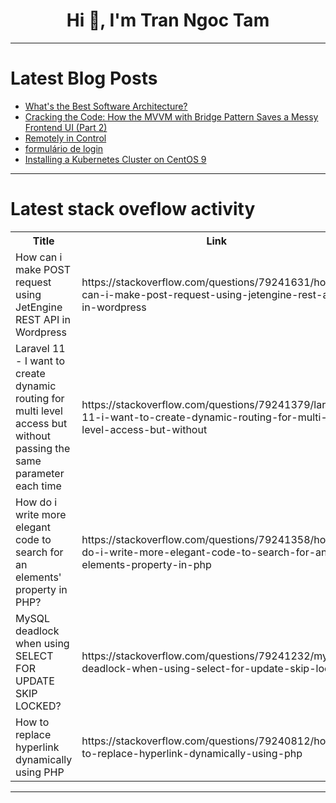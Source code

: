 <h1 align="center">Hi 👋, I'm Tran Ngoc Tam</h1>

---

# Latest Blog Posts 
<!-- BLOG-POST-LIST:START -->
- [What&#39;s the Best Software Architecture?](https://dev.to/koladev/whats-the-best-software-architecture-3g8g)
- [Cracking the Code: How the MVVM with Bridge Pattern Saves a Messy Frontend UI &lpar;Part 2&rpar;](https://dev.to/behnamrhp/cracking-the-code-how-the-mvvm-with-bridge-pattern-saves-a-messy-frontend-ui-part-2-22oc)
- [Remotely in Control](https://dev.to/ayikalotanna/remotely-in-control-306b)
- [formulário de login](https://dev.to/bruninhopvp_cd2110d49f412/formulario-de-login-2c8)
- [Installing a Kubernetes Cluster on CentOS 9](https://dev.to/jayshri_landge_30/installing-a-kubernetes-cluster-on-centos-9-2g5g)
<!-- BLOG-POST-LIST:END -->

---

# Latest stack oveflow activity
<table>
  <tr><th>Title</th><th>Link</th></tr>
  <!-- STACKOVERFLOW:START --><tr><td>How can i make POST request using JetEngine REST API in Wordpress</td><td>https://stackoverflow.com/questions/79241631/how-can-i-make-post-request-using-jetengine-rest-api-in-wordpress</td></tr><tr><td>Laravel 11 - I want to create dynamic routing for multi level access but without passing the same parameter each time</td><td>https://stackoverflow.com/questions/79241379/laravel-11-i-want-to-create-dynamic-routing-for-multi-level-access-but-without</td></tr><tr><td>How do i write more elegant code to search for an elements&#39; property in PHP?</td><td>https://stackoverflow.com/questions/79241358/how-do-i-write-more-elegant-code-to-search-for-an-elements-property-in-php</td></tr><tr><td>MySQL deadlock when using SELECT FOR UPDATE SKIP LOCKED?</td><td>https://stackoverflow.com/questions/79241232/mysql-deadlock-when-using-select-for-update-skip-locked</td></tr><tr><td>How to replace hyperlink dynamically using PHP</td><td>https://stackoverflow.com/questions/79240812/how-to-replace-hyperlink-dynamically-using-php</td></tr><!-- STACKOVERFLOW:END -->
</table>

---


